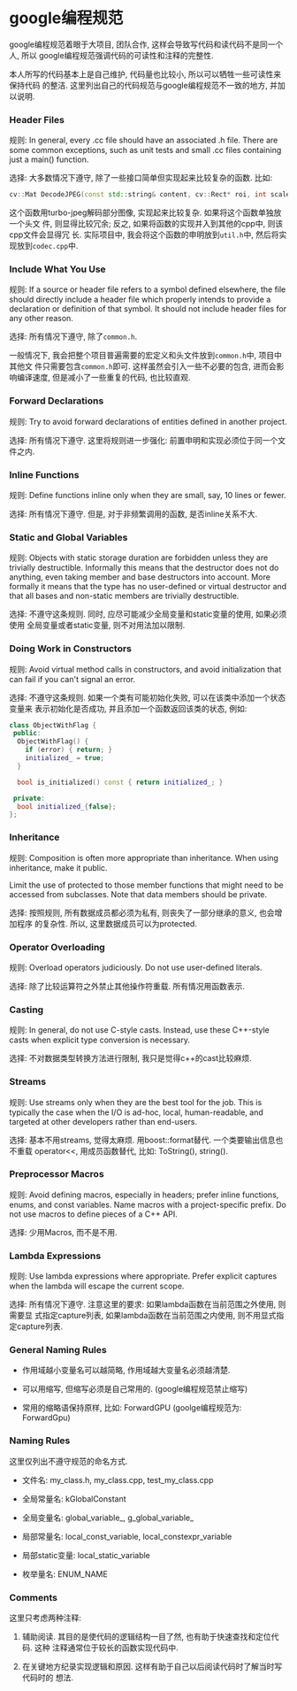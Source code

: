 # google编程规范

google编程规范着眼于大项目, 团队合作, 这样会导致写代码和读代码不是同一个人, 所以
google编程规范强调代码的可读性和注释的完整性.

本人所写的代码基本上是自己维护, 代码量也比较小, 所以可以牺牲一些可读性来保持代码
的整洁. 这里列出自己的代码规范与google编程规范不一致的地方, 并加以说明.


### Header Files

规则: In general, every .cc file should have an associated .h file. There are
some common exceptions, such as unit tests and small .cc files containing just a
main() function.

选择: 大多数情况下遵守, 除了一些接口简单但实现起来比较复杂的函数. 比如:

``` c++
cv::Mat DecodeJPEG(const std::string& content, cv::Rect* roi, int scale);
```

这个函数用turbo-jpeg解码部分图像, 实现起来比较复杂. 如果将这个函数单独放一个头文
件, 则显得比较冗余; 反之, 如果将函数的实现并入到其他的cpp中, 则该cpp文件会显得冗
长. 实际项目中, 我会将这个函数的申明放到`util.h`中, 然后将实现放到`codec.cpp`中.


### Include What You Use

规则: If a source or header file refers to a symbol defined elsewhere, the file
should directly include a header file which properly intends to provide a
declaration or definition of that symbol. It should not include header files for
any other reason.

选择: 所有情况下遵守, 除了`common.h`.

一般情况下, 我会把整个项目普遍需要的宏定义和头文件放到`common.h`中, 项目中其他文
件只需要包含`common.h`即可. 这样虽然会引入一些不必要的包含, 进而会影响编译速度,
但是减小了一些重复的代码, 也比较直观.


### Forward Declarations

规则: Try to avoid forward declarations of entities defined in another project.

选择: 所有情况下遵守. 这里将规则进一步强化: 前置申明和实现必须位于同一个文件之内.


### Inline Functions

规则: Define functions inline only when they are small, say, 10 lines or fewer.

选择: 所有情况下遵守. 但是, 对于非频繁调用的函数, 是否inline关系不大.


### Static and Global Variables

规则: Objects with static storage duration are forbidden unless they are
trivially destructible. Informally this means that the destructor does not do
anything, even taking member and base destructors into account. More formally it
means that the type has no user-defined or virtual destructor and that all bases
and non-static members are trivially destructible.

选择: 不遵守这条规则. 同时, 应尽可能减少全局变量和static变量的使用, 如果必须使用
全局变量或者static变量, 则不对用法加以限制.


### Doing Work in Constructors

规则: Avoid virtual method calls in constructors, and avoid initialization that
can fail if you can't signal an error.

选择: 不遵守这条规则. 如果一个类有可能初始化失败, 可以在该类中添加一个状态变量来
表示初始化是否成功, 并且添加一个函数返回该类的状态, 例如:

``` c++
class ObjectWithFlag {
 public:
  ObjectWithFlag() {
    if (error) { return; }
    initialized_ = true;
  }

  bool is_initialized() const { return initialized_; }

 private:
  bool initialized_{false};
};
```


### Inheritance

规则: Composition is often more appropriate than inheritance. When using
inheritance, make it public.

Limit the use of protected to those member functions that might need to be
accessed from subclasses. Note that data members should be private.

选择: 按照规则, 所有数据成员都必须为私有, 则丧失了一部分继承的意义, 也会增加程序
的复杂性. 所以, 这里数据成员可以为protected.


### Operator Overloading

规则: Overload operators judiciously. Do not use user-defined literals.

选择: 除了比较运算符之外禁止其他操作符重载. 所有情况用函数表示.


### Casting

规则: In general, do not use C-style casts. Instead, use these C++-style casts
when explicit type conversion is necessary.

选择: 不对数据类型转换方法进行限制, 我只是觉得c++的cast比较麻烦.


### Streams

规则: Use streams only when they are the best tool for the job. This is
typically the case when the I/O is ad-hoc, local, human-readable, and targeted
at other developers rather than end-users.

选择: 基本不用streams, 觉得太麻烦. 用boost::format替代. 一个类要输出信息也不重载
operator<<, 用成员函数替代, 比如: ToString(), string().


### Preprocessor Macros

规则: Avoid defining macros, especially in headers; prefer inline functions,
enums, and const variables. Name macros with a project-specific prefix. Do not
use macros to define pieces of a C++ API.

选择: 少用Macros, 而不是不用.


### Lambda Expressions

规则: Use lambda expressions where appropriate. Prefer explicit captures when
the lambda will escape the current scope.

选择: 所有情况下遵守. 注意这里的要求: 如果lambda函数在当前范围之外使用, 则需要显
式指定capture列表, 如果lambda函数在当前范围之内使用, 则不用显式指定capture列表.


### General Naming Rules

* 作用域越小变量名可以越简略, 作用域越大变量名必须越清楚.

* 可以用缩写, 但缩写必须是自己常用的. (google编程规范禁止缩写)

* 常用的缩略语保持原样, 比如: ForwardGPU (goolge编程规范为: ForwardGpu)


### Naming Rules

这里仅列出不遵守规范的命名方式.

* 文件名: my_class.h, my_class.cpp, test_my_class.cpp

* 全局常量名: kGlobalConstant

* 全局变量名: global_variable_, g_global_variable_

* 局部常量名: local_const_variable, local_constexpr_variable

* 局部static变量: local_static_variable

* 枚举量名: ENUM_NAME


### Comments

这里只考虑两种注释:

1. 辅助阅读. 其目的是使代码的逻辑结构一目了然, 也有助于快速查找和定位代码. 这种
   注释通常位于较长的函数实现代码中.

2. 在关键地方纪录实现逻辑和原因. 这样有助于自己以后阅读代码时了解当时写代码时的
   想法.
